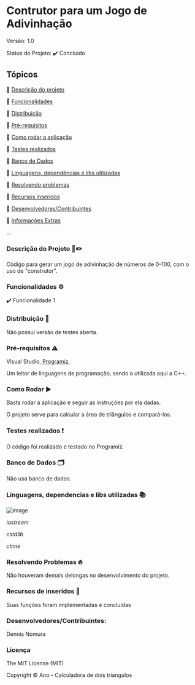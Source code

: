 # Contrutor para um Jogo de Adivinhação
Versão: 1.0

Status do Projeto:  ✔️ Concluído

## Tópicos
🔹 [Descrição do projeto](https://github.com/GatoEstunado/Carros#descri%C3%A7%C3%A3o-do-projeto-%EF%B8%8F)

🔹 [Funcionalidades](https://github.com/GatoEstunado/Carros#funcionalidades-%EF%B8%8F)

🔹 [Distribuição](https://github.com/GatoEstunado/Carros#distribui%C3%A7%C3%A3o-)

🔹 [Pré-requisitos](https://github.com/GatoEstunado/Carros#pr%C3%A9-requisitos-%EF%B8%8F)

🔹 [Como rodar a aplicação](https://github.com/GatoEstunado/Carros#como-rodar-%EF%B8%8F)

🔹 [Testes realizados](https://github.com/GatoEstunado/Carros#testes-realizados-)

🔹 [Banco de Dados](https://github.com/GatoEstunado/Carros#banco-de-dados-%EF%B8%8F)

🔹 [Linguagens, dependências e libs utilizadas](https://github.com/GatoEstunado/Carros#linguagens-dependencias-e-libs-utilizadas-)

🔹 [Resolvendo problemas](https://github.com/GatoEstunado/Carros#resolvendo-problemas-)

🔹 [Recursos inseridos](https://github.com/GatoEstunado/Carros#recursos-de-inseridos-)

🔹 [Desenvolvedores/Contribuintes](https://github.com/GatoEstunado/Carros#desenvolvedorescontribuintes)

🔹 [Informações Extras](https://github.com/GatoEstunado/Carros#licen%C3%A7a)

...


### Descrição do Projeto 🧾✏️
Código para gerar um jogo de adivinhação de números de 0-100, com o uso de "construtor".


### Funcionalidades ⚙️
✔️ Funcionalidade 1



### Distribuição 💬
Não possui versão de testes aberta.




### Pré-requisitos ⚠️
Visual Studio, [Programiz](https://www.programiz.com/cpp-programming/online-compiler/),

Um leitor de linguagens de programação, sendo a utilizada aqui a C++.



### Como Rodar ▶️
Basta rodar a aplicação e seguir as instruções por ela dadas.

O projeto serve para calcular a área de triângulos e compará-los.



### Testes realizados ❗
O código foi realizado e testado no Programiz.




### Banco de Dados 🗂️
Não usa banco de dados.




### Linguagens, dependencias e libs utilizadas 📚

![image](https://user-images.githubusercontent.com/126710731/232641595-0d02a251-894e-4f87-b3b8-33ce204a6da7.png)

*iostream*

*cstdlib*

*ctime*




### Resolvendo Problemas 🔥
Não houveram demais delongas no desenvolvimento do projeto.




### Recursos de inseridos 🧰
Suas funções foram implementadas e concluídas


### Desenvolvedores/Contribuintes:
Dennis Nomura




### Licença
The MIT License (MIT)

Copyright ©️ Ano - Calculadora de dois triangulos
